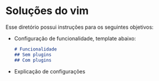 # Soluções do vim

Esse diretório possui instruções para os seguintes objetivos:
- Configuração de funcionalidade, template abaixo:
    ```markdown
    # Funcionalidade
    ## Sem plugins
    ## Com plugins
    ```
- Explicação de configurações
